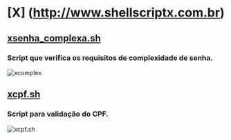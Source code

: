 # [X] (http://www.shellscriptx.com.br)

## [xsenha_complexa.sh](https://github.com/shellscriptx/X/blob/master/xsenha_complexa.sh)
### Script que verifica os requisitos de complexidade de senha.
![xcomplex](https://4.bp.blogspot.com/-bCSoYHRTsaI/WD4Nbm9quZI/AAAAAAAAIC8/_Up90k5KlH4kiUgvDY54JO9kg2zD29jDACLcB/s1600/complex.png)

## [xcpf.sh](https://github.com/shellscriptx/X/blob/master/xcpf.sh)
### Script para validação do CPF.
![xcpf.sh](https://3.bp.blogspot.com/-Cp72QzN2f64/WD7Dqpg_9aI/AAAAAAAAIDM/v4YjYqM-7I84u_n3yWuZTtj2koD4EvudgCLcB/s1600/xcpf.png)

